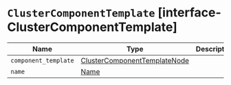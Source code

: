 # `ClusterComponentTemplate` [interface-ClusterComponentTemplate]

| Name | Type | Description |
| - | - | - |
| `component_template` | [ClusterComponentTemplateNode](./ClusterComponentTemplateNode.md) | &nbsp; |
| `name` | [Name](./Name.md) | &nbsp; |
